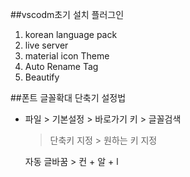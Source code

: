 
##vscodm초기 설치 플러그인
1. korean language pack
2. live server
3. material icon Theme
4. Auto Rename Tag
5. Beautify

##폰트 글꼴확대 단축기 설정법
- 파일 > 기본설정 > 바로가기 키 > 글꼴검색 
    >단축키 지정 > 원하는 키 지정


    자동 글바꿈 > 컨 + 알 + l


     <!-- 주석처리  컨+ /


    시작 
    ! TAB